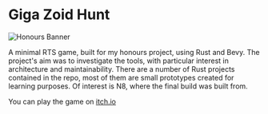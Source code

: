 # Giga Zoid Hunt
![Honours Banner](https://github.com/orangutanrider/GDPAbertayUndergrad-Honours/assets/99553929/679028ba-88c3-4d6e-9654-1ca6c3788b88)

A minimal RTS game, built for my honours project, using Rust and Bevy. The project's aim was to investigate the tools, with particular interest in architecture and maintainability. There are a number of Rust projects contained in the repo, most of them are small prototypes created for learning purposes. Of interest is N8, where the final build was built from.

You can play the game on [itch.io](https://orangou.itch.io/hunt-the-giga-zoid)
